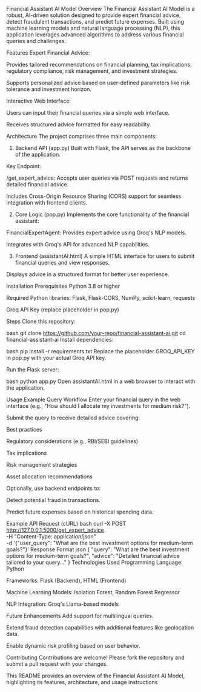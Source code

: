Financial Assistant AI Model
Overview
The Financial Assistant AI Model is a robust, AI-driven solution designed to provide expert financial advice, detect fraudulent transactions, and predict future expenses. Built using machine learning models and natural language processing (NLP), this application leverages advanced algorithms to address various financial queries and challenges.

Features
Expert Financial Advice:

Provides tailored recommendations on financial planning, tax implications, regulatory compliance, risk management, and investment strategies.

Supports personalized advice based on user-defined parameters like risk tolerance and investment horizon.

Interactive Web Interface:

Users can input their financial queries via a simple web interface.

Receives structured advice formatted for easy readability.

Architecture
The project comprises three main components:

1. Backend API (app.py)
Built with Flask, the API serves as the backbone of the application.

Key Endpoint:

/get_expert_advice: Accepts user queries via POST requests and returns detailed financial advice.

Includes Cross-Origin Resource Sharing (CORS) support for seamless integration with frontend clients.

2. Core Logic (pop.py)
Implements the core functionality of the financial assistant:

FinancialExpertAgent: Provides expert advice using Groq's NLP models.

Integrates with Groq's API for advanced NLP capabilities.

3. Frontend (assistantAI.html)
A simple HTML interface for users to submit financial queries and view responses.

Displays advice in a structured format for better user experience.

Installation
Prerequisites
Python 3.8 or higher

Required Python libraries: Flask, Flask-CORS, NumPy, scikit-learn, requests

Groq API Key (replace placeholder in pop.py)

Steps
Clone this repository:

bash
git clone https://github.com/your-repo/financial-assistant-ai.git
cd financial-assistant-ai
Install dependencies:

bash
pip install -r requirements.txt
Replace the placeholder GROQ_API_KEY in pop.py with your actual Groq API key.

Run the Flask server:

bash
python app.py
Open assistantAI.html in a web browser to interact with the application.

Usage
Example Query Workflow
Enter your financial query in the web interface (e.g., "How should I allocate my investments for medium risk?").

Submit the query to receive detailed advice covering:

Best practices

Regulatory considerations (e.g., RBI/SEBI guidelines)

Tax implications

Risk management strategies

Asset allocation recommendations

Optionally, use backend endpoints to:

Detect potential fraud in transactions.

Predict future expenses based on historical spending data.

Example API Request (cURL)
bash
curl -X POST http://127.0.0.1:5000/get_expert_advice \
-H "Content-Type: application/json" \
-d '{"user_query": "What are the best investment options for medium-term goals?"}'
Response Format
json
{
  "query": "What are the best investment options for medium-term goals?",
  "advice": "Detailed financial advice tailored to your query..."
}
Technologies Used
Programming Language: Python

Frameworks: Flask (Backend), HTML (Frontend)

Machine Learning Models: Isolation Forest, Random Forest Regressor

NLP Integration: Groq's Llama-based models

Future Enhancements
Add support for multilingual queries.

Extend fraud detection capabilities with additional features like geolocation data.

Enable dynamic risk profiling based on user behavior.

Contributing
Contributions are welcome! Please fork the repository and submit a pull request with your changes.

This README provides an overview of the Financial Assistant AI Model, highlighting its features, architecture, and usage instructions
